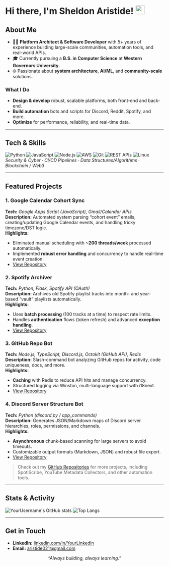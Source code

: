 <!--
**Aristide021/Aristide021** is a ✨ _special_ ✨ repository because its `README.md` (this file) appears on your GitHub profile.

Here are some ideas to get you started:

- 🔭 I’m currently working on ...
- 🌱 I’m currently learning ...
- 👯 I’m looking to collaborate on ...
- 🤔 I’m looking for help with ...
- 💬 Ask me about ...
- 📫 How to reach me: ...
- 😄 Pronouns: ...
- ⚡ Fun fact: ...
-->

<!--
    Example GitHub Profile README for Sheldon Aristide
    Replace placeholders (e.g., [YourName], [YourLinkedIn], etc.) with real information.
-->

# Hi there, I'm Sheldon Aristide! <img src="https://media.giphy.com/media/hvRJCLFzcasrR4ia7z/giphy.gif" width="28">

## About Me
- 👨‍💻 **Platform Architect & Software Developer** with 5+ years of experience building large-scale communities, automation tools, and real-world APIs.
- 🎓 Currently pursuing a **B.S. in Computer Science** at **Western Governors University**.
- 🌐 Passionate about **system architecture**, **AI/ML**, and **community-scale** solutions.

### What I Do
- **Design & develop** robust, scalable platforms, both front-end and back-end.
- **Build automation** bots and scripts for Discord, Reddit, Spotify, and more.
- **Optimize** for performance, reliability, and real-time data.

---

## Tech & Skills
![Python](https://img.shields.io/badge/Python-3776AB?style=flat&logo=python&logoColor=white)
![JavaScript](https://img.shields.io/badge/JavaScript-323330?style=flat&logo=javascript&logoColor=F7DF1E)
![Node.js](https://img.shields.io/badge/Node.js-43853D?style=flat&logo=node-dot-js&logoColor=white)
![AWS](https://img.shields.io/badge/AWS-232F3E?style=flat&logo=amazon-aws&logoColor=white)
![Git](https://img.shields.io/badge/Git-F05032?style=flat&logo=git&logoColor=white)
![REST APIs](https://img.shields.io/badge/REST-61DAFB?style=flat&logo=rest&logoColor=white)
![Linux](https://img.shields.io/badge/Linux-FCC624?style=flat&logo=linux&logoColor=black)
<br>
_Security & Cyber_ · _CI/CD Pipelines_ · _Data Structures/Algorithms_ · _Blockchain / Web3_  

---

## Featured Projects

### 1. Google Calendar Cohort Sync
**Tech:** *Google Apps Script (JavaScript), Gmail/Calendar APIs*  
**Description:** Automated system parsing “cohort event” emails, creating/updating Google Calendar events, and handling tricky timezone/DST logic.  
**Highlights:**
- Eliminated manual scheduling with **~200 threads/week** processed automatically.
- Implemented **robust error handling** and concurrency to handle real-time event creation.
- [View Repository](https://github.com/aristide021/google-calendar-cohort-sync)

### 2. Spotify Archiver
**Tech:** *Python, Flask, Spotify API (OAuth)*  
**Description:** Archives old Spotify playlist tracks into month- and year-based “vault” playlists automatically.  
**Highlights:**
- Uses **batch processing** (100 tracks at a time) to respect rate limits.
- Handles **authentication** flows (token refresh) and advanced **exception handling**.
- [View Repository](https://github.com/aristide021/spotify-archiver)

### 3. GitHub Repo Bot
**Tech:** *Node.js, TypeScript, Discord.js, Octokit (GitHub API), Redis*  
**Description:** Slash-command bot analyzing GitHub repos for activity, code uniqueness, docs, and more.  
**Highlights:**
- **Caching** with Redis to reduce API hits and manage concurrency.
- Structured logging via Winston, multi-language support with i18next.
- [View Repository](https://github.com/aristide021/github-repo-bot)

### 4. Discord Server Structure Bot
**Tech:** *Python (discord.py / app_commands)*  
**Description:** Generates JSON/Markdown maps of Discord server hierarchies, roles, permissions, and channels.  
**Highlights:**
- **Asynchronous** chunk-based scanning for large servers to avoid timeouts.
- Customizable output formats (Markdown, JSON) and robust file export.
- [View Repository](https://github.com/aristide021/discord-server-structure-bot)

> Check out my [GitHub Repositories](https://github.com/aristide021?tab=repositories) for more projects, including SpotiScribe, YouTube Metadata Collectors, and other automation tools.

---

## Stats & Activity
<!-- Optionally include GitHub stats or language cards using shields.io or an external service. Example below: -->

![YourUsername's GitHub stats](https://github-readme-stats.vercel.app/api?username=[YourUsername]&show_icons=true&theme=radical)
![Top Langs](https://github-readme-stats.vercel.app/api/top-langs/?username=[YourUsername]&layout=compact&theme=radical)

---

## Get in Touch

- **LinkedIn:** [linkedin.com/in/YourLinkedIn](https://www.linkedin.com/in/SheldonAristide/)
- **Email:** [aristide021@gmail.com](mailto:aristide021@gmail.com)

<div align="center">
  
  _“Always building, always learning.”_
  
</div>
